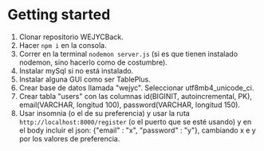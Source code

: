 # Getting started

1) Clonar repositorio WEJYCBack.
2) Hacer `npm i` en la consola.
3) Correr en la terminal `nodemon server.js` (si es que tienen instalado nodemon, sino hacerlo como de costumbre).
4) Instalar mySql si no está instalado.
5) Instalar alguna GUI como ser TablePlus.
6) Crear base de datos llamada "wejyc". Seleccionar utf8mb4_unicode_ci.
7) Crear tabla "users" con las columnas id(BIGINIT, autoincremental, PK), email(VARCHAR, longitud 100), password(VARCHAR, longitud 150).
8) Usar insomnia (o el de su preferencia) y usar la ruta `http://localhost:8000/register` (o el puerto que se esté usando) y en el body incluir el json: {"email" : "x", "password" : "y"}, cambiando x e y por los valores de preferencia.
